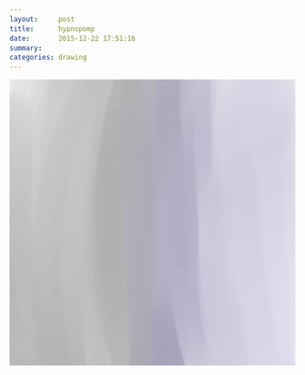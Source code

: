 ```yaml
---
layout:     post
title:      hypnopomp
date:       2015-12-22 17:51:16
summary:    
categories: drawing
---
```

![hypnopomp](/images/blog/hypnopomp.png "the euphoric state before wide awake")
